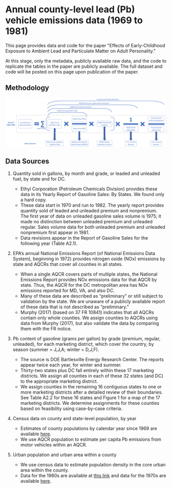 # Annual county-level lead (Pb) vehicle emissions data (1969 to 1981)

This page provides data and code for the paper "Effects of Early-Childhood Exposure to Ambient Lead and Particulate Matter on Adult Personality."

At this stage, only the metadata, publicly available raw data, and the code to replicate the tables in the paper are publicly available. The full dataset and code will be posted on this page upon publication of the paper.

## Methodology

![Methodology](methodology.png)

## Data Sources
1)	Quantity sold in gallons, by month and grade, or leaded and unleaded fuel, by state and for DC. 
    - Ethyl Corporation (Petroleum Chemicals Division) provides these data in its Yearly Report of Gasoline Sales: By States. We found only a hard copy. 
    - These data start in 1970 and run to 1982. The yearly report provides quantity sold of leaded and unleaded premium and nonpremium. The first year of data on unleaded gasoline sales volume is 1975; it made no distinction between unleaded premium and unleaded regular. Sales volume data for both unleaded premium and unleaded nonpremium first appear in 1981. 
    - Data revisions appear in the Report of Gasoline Sales for the following year (Table A2.1).

2)	EPA’s annual National Emissions Report (of National Emissions Data System), beginning in 1972) provides nitrogen oxide (NOx) emissions by state and AQCRs that cover all counties in all states. 
    - When a single AQCR covers parts of multiple states, the National Emissions Report provides NOx emissions data for that AQCR by state. Thus, the AQCR for the DC metropolitan area has NOx emissions reported for MD, VA, and also DC. 
    - Many of these data are described as “preliminary” or still subject to validation by the state. We are unaware of a publicly available report of these data that is not described as “preliminary.” 
    - Murphy (2017) (based on 37 FR 10841) indicates that all AQCRs contain only whole counties. We assign counties to AQCRs using data from Murphy (2017), but also validate the data by comparing them with the FR notice.

3)  Pb content of gasoline (grams per gallon) by grade (premium, regular, unleaded), for each marketing district, which cover the country, by season (summer = J,J,A; winter = D,J,F). 
    - The source is DOE Bartlesville Energy Research Center. The reports appear twice each year, for winter and summer. 
    - Thirty-two states plus DC fall entirely within these 17 marketing districts. We assign all counties in each of these 32 states (and DC) to the appropriate marketing district. 
    - We assign counties in the remaining 16 contiguous states to one or more marketing districts after a detailed review of their boundaries. See Table A2.2 for these 16 states and Figure 1 for a map of the 17 marketing districts. We determine assignments for these counties based on feasibility using case-by-case criteria.  

4)	Census data on county and state-level population, by year
    - Estimates of county populations by calendar year since 1969 are available [here]( https://www.census.gov/data/datasets/time-series/demo/popest/2010s-counties-detail.html). 
    - We use AQCR population to estimate per capita Pb emissions from motor vehicles within an AQCR. 

5)  Urban population and urban area within a county
    - We use census data to estimate population density in the core urban area within the county. 
    - Data for the 1980s are available at [this link]( https://www2.census.gov/prod2/decennial/documents/1980/1980censusofpopu8011uns_bw.pdf) and data for the 1970s are available [here]( https://www.census.gov/library/publications/1973/dec/population-volume-1.html#par_textimage_43). 

